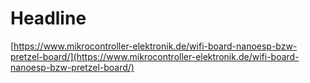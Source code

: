 # Headline

[https://www.mikrocontroller-elektronik.de/wifi-board-nanoesp-bzw-pretzel-board/](https://www.mikrocontroller-elektronik.de/wifi-board-nanoesp-bzw-pretzel-board/)